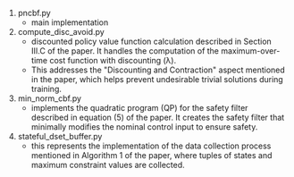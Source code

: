 1. pncbf.py
    +   main implementation
2. compute_disc_avoid.py
    +   discounted policy value function calculation described in 
        Section III.C of the paper. It handles the computation of the 
        maximum-over-time cost function with discounting (λ).
    +   This addresses the "Discounting and Contraction" aspect mentioned 
        in the paper, which helps prevent undesirable trivial solutions 
        during training.
3. min_norm_cbf.py
    +   implements the quadratic program (QP) for the safety filter described in 
        equation (5) of the paper. It creates the safety filter that minimally 
        modifies the nominal control input to ensure safety.
4. stateful_dset_buffer.py
    +   this represents the implementation of the data collection process 
        mentioned in Algorithm 1 of the paper, where tuples of states and maximum 
        constraint values are collected.